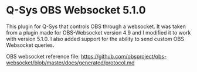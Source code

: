 # Q-Sys OBS Websocket 5.1.0

This plugin for Q-Sys that controls OBS through a websocket. It was taken from a plugin made for OBS-Websocket version 4.9 and I modified it to work with version 5.1.0. I also added support for the ability to send custom OBS Websocket queries. 


OBS websocket reference file:
https://github.com/obsproject/obs-websocket/blob/master/docs/generated/protocol.md
